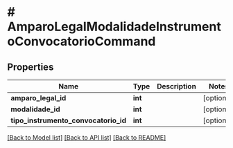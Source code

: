 # # AmparoLegalModalidadeInstrumentoConvocatorioCommand

## Properties

Name | Type | Description | Notes
------------ | ------------- | ------------- | -------------
**amparo_legal_id** | **int** |  | [optional]
**modalidade_id** | **int** |  | [optional]
**tipo_instrumento_convocatorio_id** | **int** |  | [optional]

[[Back to Model list]](../../README.md#models) [[Back to API list]](../../README.md#endpoints) [[Back to README]](../../README.md)
